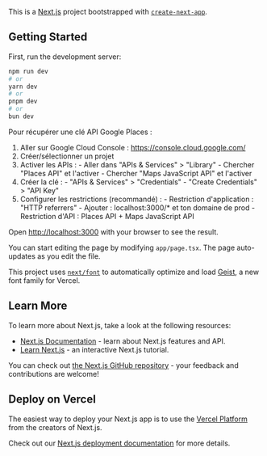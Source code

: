 This is a [Next.js](https://nextjs.org) project bootstrapped with [`create-next-app`](https://nextjs.org/docs/app/api-reference/cli/create-next-app).

## Getting Started

First, run the development server:

```bash
npm run dev
# or
yarn dev
# or
pnpm dev
# or
bun dev
```

  Pour récupérer une clé API Google Places :

  1. Aller sur Google Cloud Console : https://console.cloud.google.com/
  2. Créer/sélectionner un projet
  3. Activer les APIs :
    - Aller dans "APIs & Services" > "Library"
    - Chercher "Places API" et l'activer
    - Chercher "Maps JavaScript API" et l'activer
  4. Créer la clé :
    - "APIs & Services" > "Credentials"
    - "Create Credentials" > "API Key"
  5. Configurer les restrictions (recommandé) :
    - Restriction d'application : "HTTP referrers"
    - Ajouter : localhost:3000/* et ton domaine de prod
    - Restriction d'API : Places API + Maps JavaScript API

Open [http://localhost:3000](http://localhost:3000) with your browser to see the result.

You can start editing the page by modifying `app/page.tsx`. The page auto-updates as you edit the file.

This project uses [`next/font`](https://nextjs.org/docs/app/building-your-application/optimizing/fonts) to automatically optimize and load [Geist](https://vercel.com/font), a new font family for Vercel.

## Learn More

To learn more about Next.js, take a look at the following resources:

- [Next.js Documentation](https://nextjs.org/docs) - learn about Next.js features and API.
- [Learn Next.js](https://nextjs.org/learn) - an interactive Next.js tutorial.

You can check out [the Next.js GitHub repository](https://github.com/vercel/next.js) - your feedback and contributions are welcome!

## Deploy on Vercel

The easiest way to deploy your Next.js app is to use the [Vercel Platform](https://vercel.com/new?utm_medium=default-template&filter=next.js&utm_source=create-next-app&utm_campaign=create-next-app-readme) from the creators of Next.js.

Check out our [Next.js deployment documentation](https://nextjs.org/docs/app/building-your-application/deploying) for more details.
